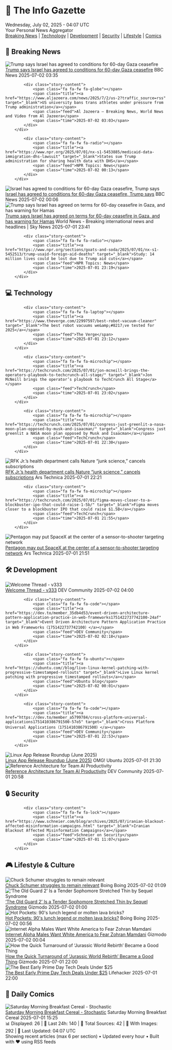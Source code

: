 <!-- Processing 54 RSS feeds at 2025-07-02 04:07:37 UTC -->
<!-- Processing: XKCD -->
<!-- Processing: Saturday Morning Breakfast Cereal -->
<!-- Processing: Poorly Drawn Lines -->
<!-- Processing: Garfield -->
<!-- Processing: Dilbert -->
<!-- Processing: Questionable Content -->
<!-- Processing: Girl Genius -->
<!-- Processing: CNN Top Stories -->
<!-- Processing: CNN Breaking News -->
<!-- Processing: BBC World News -->
<!-- Processing: Al Jazeera Breaking News -->
<!-- Processing: CBC News -->
<!-- Error processing https://rss.cbc.ca/lineup/topstories.xml: The read operation timed out -->
<!-- Processing: ABC News Breaking -->
<!-- Processing: NBC News Breaking -->
<!-- Processing: TechCrunch -->
<!-- Processing: The Verge -->
<!-- Processing: Dev.to -->
<!-- Processing: It's FOSS -->
<!-- Processing: Red Hat Blog -->
<!-- Processing: Ubuntu Blog -->
<!-- Processing: GitLab Blog -->
<!-- Processing: DZone -->
<!-- Processing: Martin Fowler -->
<!-- Processing: Coding Horror -->
<!-- Processing: The Pragmatic Engineer -->
<!-- Processing: Lifehacker -->
<!-- Processing: Boing Boing -->
<!-- Processing: Schneier on Security -->
<!-- Generated 5 new posts out of 28 feeds processed -->
<div class="newspaper-header">
    <h1 class="newspaper-title">📰 The Info Gazette</h1>
    <div class="newspaper-date">Wednesday, July 02, 2025 - 04:07 UTC</div>
    <div class="newspaper-subtitle">Your Personal News Aggregator</div>
</div>

<div class="newspaper-nav">
    <a href="#breaking">Breaking News</a> |
    <a href="#tech">Technology</a> |
    <a href="#dev">Development</a> |
    <a href="#security">Security</a> |
    <a href="#lifestyle">Lifestyle</a> |
    <a href="#webcomics">Comics</a>
</div>

<div class="news-section breaking-news" id="breaking">
<h2 class="section-header">🚨 Breaking News</h2>
<div class="stories-container">
<div class="story">
            <img src="https://ichef.bbci.co.uk/ace/standard/240/cpsprodpb/7698/live/786b3830-56d9-11f0-b5c5-012c5796682d.jpg" alt="Trump says Israel has agreed to conditions for 60-day Gaza ceasefire" class="story-image" loading="lazy" onerror="this.style.display='none'">
            <div class="story-content">
                <span class="fa fa-fw fa-earth-americas"></span>
                <span class="title"><a href="https://www.bbc.com/news/articles/cgkg4m0133po" target="_blank">Trump says Israel has agreed to conditions for 60-day Gaza ceasefire</a></span>
                <span class="feed">BBC News</span>
                <span class="time">2025-07-02 03:35</span>
            </div>
        </div>
<div class="story">
            
            <div class="story-content">
                <span class="fa fa-fw fa-globe"></span>
                <span class="title"><a href="https://www.aljazeera.com/news/2025/7/2/us-2?traffic_source=rss" target="_blank">US university bans trans athletes under pressure from Trump administration</a></span>
                <span class="feed">Al Jazeera – Breaking News, World News and Video from Al Jazeera</span>
                <span class="time">2025-07-02 03:03</span>
            </div>
        </div>
<div class="story">
            
            <div class="story-content">
                <span class="fa fa-fw fa-radio"></span>
                <span class="title"><a href="https://www.npr.org/2025/07/01/nx-s1-5453885/medicaid-data-immigration-dhs-lawsuit" target="_blank">States sue Trump administration for sharing health data with DHS</a></span>
                <span class="feed">NPR Topics: News</span>
                <span class="time">2025-07-02 00:13</span>
            </div>
        </div>
<div class="story">
            <img src="https://ichef.bbci.co.uk/ace/standard/240/cpsprodpb/7698/live/786b3830-56d9-11f0-b5c5-012c5796682d.jpg" alt="Israel has agreed to conditions for 60-day Gaza ceasefire, Trump says" class="story-image" loading="lazy" onerror="this.style.display='none'">
            <div class="story-content">
                <span class="fa fa-fw fa-earth-americas"></span>
                <span class="title"><a href="https://www.bbc.com/news/articles/cgkg4m0133po" target="_blank">Israel has agreed to conditions for 60-day Gaza ceasefire, Trump says</a></span>
                <span class="feed">BBC News</span>
                <span class="time">2025-07-02 00:06</span>
            </div>
        </div>
<div class="story">
            <img src="https://e3.365dm.com/25/07/1920x1080/skynews-donald-trump-alligator-alcatraz_6954960.jpg?20250702013044" alt="Trump says Israel has agreed on terms for 60-day ceasefire in Gaza, and has warning for Hamas" class="story-image" loading="lazy" onerror="this.style.display='none'">
            <div class="story-content">
                <span class="fa fa-fw fa-satellite"></span>
                <span class="title"><a href="https://news.sky.com/story/trump-says-israel-has-agreed-on-terms-for-60-day-ceasefire-in-gaza-and-has-warning-for-hamas-13391229" target="_blank">Trump says Israel has agreed on terms for 60-day ceasefire in Gaza, and has warning for Hamas</a></span>
                <span class="feed">World News - Breaking international news and headlines | Sky News</span>
                <span class="time">2025-07-01 23:41</span>
            </div>
        </div>
<div class="story">
            
            <div class="story-content">
                <span class="fa fa-fw fa-radio"></span>
                <span class="title"><a href="https://www.npr.org/sections/goats-and-soda/2025/07/01/nx-s1-5452513/trump-usaid-foreign-aid-deaths" target="_blank">Study: 14 million lives could be lost due to Trump aid cuts</a></span>
                <span class="feed">NPR Topics: News</span>
                <span class="time">2025-07-01 23:19</span>
            </div>
        </div>
</div>
</div>
<div class="news-section tech-news" id="tech">
<h2 class="section-header">💻 Technology</h2>
<div class="stories-container">
<div class="story">
            
            <div class="story-content">
                <span class="fa fa-fw fa-laptop"></span>
                <span class="title"><a href="https://www.theverge.com/22997597/best-robot-vacuum-cleaner" target="_blank">The best robot vacuums we&amp;#8217;ve tested for 2025</a></span>
                <span class="feed">The Verge</span>
                <span class="time">2025-07-01 23:12</span>
            </div>
        </div>
<div class="story">
            
            <div class="story-content">
                <span class="fa fa-fw fa-microchip"></span>
                <span class="title"><a href="https://techcrunch.com/2025/07/01/jon-mcneill-brings-the-operators-playbook-to-techcrunch-all-stage/" target="_blank">Jon McNeill brings the operator’s playbook to TechCrunch All Stage</a></span>
                <span class="feed">TechCrunch</span>
                <span class="time">2025-07-01 23:02</span>
            </div>
        </div>
<div class="story">
            
            <div class="story-content">
                <span class="fa fa-fw fa-microchip"></span>
                <span class="title"><a href="https://techcrunch.com/2025/07/01/congress-just-greenlit-a-nasa-moon-plan-opposed-by-musk-and-isaacman/" target="_blank">Congress just greenlit a NASA moon plan opposed by Musk and Isaacman</a></span>
                <span class="feed">TechCrunch</span>
                <span class="time">2025-07-01 22:30</span>
            </div>
        </div>
<div class="story">
            <img src="https://cdn.arstechnica.net/wp-content/uploads/2025/07/GettyImages-876658722-500x500.jpg" alt="RFK Jr.’s health department calls Nature “junk science,” cancels subscriptions" class="story-image" loading="lazy" onerror="this.style.display='none'">
            <div class="story-content">
                <span class="fa fa-fw fa-cog"></span>
                <span class="title"><a href="https://arstechnica.com/health/2025/07/rfk-jr-s-health-department-calls-nature-junk-science-cancels-subscriptions/" target="_blank">RFK Jr.’s health department calls Nature “junk science,” cancels subscriptions</a></span>
                <span class="feed">Ars Technica</span>
                <span class="time">2025-07-01 22:21</span>
            </div>
        </div>
<div class="story">
            
            <div class="story-content">
                <span class="fa fa-fw fa-microchip"></span>
                <span class="title"><a href="https://techcrunch.com/2025/07/01/figma-moves-closer-to-a-blockbuster-ipo-that-could-raise-1-5b/" target="_blank">Figma moves closer to a blockbuster IPO that could raise $1.5B</a></span>
                <span class="feed">TechCrunch</span>
                <span class="time">2025-07-01 21:55</span>
            </div>
        </div>
<div class="story">
            <img src="https://cdn.arstechnica.net/wp-content/uploads/2025/07/starshieldterminal1-500x500.jpg" alt="Pentagon may put SpaceX at the center of a sensor-to-shooter targeting network" class="story-image" loading="lazy" onerror="this.style.display='none'">
            <div class="story-content">
                <span class="fa fa-fw fa-cog"></span>
                <span class="title"><a href="https://arstechnica.com/space/2025/07/pentagon-may-put-spacex-at-the-center-of-a-sensor-to-shooter-targeting-network/" target="_blank">Pentagon may put SpaceX at the center of a sensor-to-shooter targeting network</a></span>
                <span class="feed">Ars Technica</span>
                <span class="time">2025-07-01 21:51</span>
            </div>
        </div>
</div>
</div>
<div class="news-section dev-news" id="dev">
<h2 class="section-header">🛠️ Development</h2>
<div class="stories-container">
<div class="story">
            <img src="https://media2.dev.to/dynamic/image/width=800%2Cheight=%2Cfit=scale-down%2Cgravity=auto%2Cformat=auto/https%3A%2F%2Fdev-to-uploads.s3.amazonaws.com%2Fuploads%2Farticles%2Fvz48zevj52jx0u380jlf.gif" alt="Welcome Thread - v333" class="story-image" loading="lazy" onerror="this.style.display='none'">
            <div class="story-content">
                <span class="fa fa-fw fa-code"></span>
                <span class="title"><a href="https://dev.to/devteam/welcome-thread-v333-22mm" target="_blank">Welcome Thread - v333</a></span>
                <span class="feed">DEV Community</span>
                <span class="time">2025-07-02 04:00</span>
            </div>
        </div>
<div class="story">
            
            <div class="story-content">
                <span class="fa fa-fw fa-code"></span>
                <span class="title"><a href="https://dev.to/member_35db4d53/event-driven-architecture-pattern-application-practice-in-web-frameworks1751422737742100-24af" target="_blank">Event Driven Architecture Pattern Application Practice in Web Frameworks（1751422737742100）</a></span>
                <span class="feed">DEV Community</span>
                <span class="time">2025-07-02 02:18</span>
            </div>
        </div>
<div class="story">
            
            <div class="story-content">
                <span class="fa fa-fw fa-ubuntu"></span>
                <span class="title"><a href="https://ubuntu.com//blog/live-linux-kernel-patching-with-progressive-timestamped-rollouts" target="_blank">Live Linux kernel patching with progressive timestamped rollouts</a></span>
                <span class="feed">Ubuntu blog</span>
                <span class="time">2025-07-02 00:01</span>
            </div>
        </div>
<div class="story">
            
            <div class="story-content">
                <span class="fa fa-fw fa-code"></span>
                <span class="title"><a href="https://dev.to/member_a5799784/cross-platform-universal-applications1751410386791500-57o5" target="_blank">Cross Platform Universal Applications（1751410386791500）</a></span>
                <span class="feed">DEV Community</span>
                <span class="time">2025-07-01 22:53</span>
            </div>
        </div>
<div class="story">
            <img src="https://i0.wp.com/www.omgubuntu.co.uk/wp-content/uploads/2025/07/linux-app-release-roundup-june.jpg?resize=406%2C232&amp;ssl=1" alt="Linux App Release Roundup (June 2025)" class="story-image" loading="lazy" onerror="this.style.display='none'">
            <div class="story-content">
                <span class="fa fa-fw fa-ubuntu"></span>
                <span class="title"><a href="https://www.omgubuntu.co.uk/2025/07/linux-app-release-roundup-june-2025" target="_blank">Linux App Release Roundup (June 2025)</a></span>
                <span class="feed">OMG! Ubuntu</span>
                <span class="time">2025-07-01 21:30</span>
            </div>
        </div>
<div class="story">
            <img src="https://media2.dev.to/dynamic/image/width=800%2Cheight=%2Cfit=scale-down%2Cgravity=auto%2Cformat=auto/https%3A%2F%2Fdev-to-uploads.s3.amazonaws.com%2Fuploads%2Farticles%2Fm8sg64cbldiwlz1txf44.png" alt="Reference Architecture for Team AI Productivity" class="story-image" loading="lazy" onerror="this.style.display='none'">
            <div class="story-content">
                <span class="fa fa-fw fa-code"></span>
                <span class="title"><a href="https://dev.to/leading-edje/reference-architecture-for-team-ai-productivity-1dpi" target="_blank">Reference Architecture for Team AI Productivity</a></span>
                <span class="feed">DEV Community</span>
                <span class="time">2025-07-01 20:58</span>
            </div>
        </div>
</div>
</div>
<div class="news-section security-news" id="security">
<h2 class="section-header">🔒 Security</h2>
<div class="stories-container">
<div class="story">
            
            <div class="story-content">
                <span class="fa fa-fw fa-lock"></span>
                <span class="title"><a href="https://www.schneier.com/blog/archives/2025/07/iranian-blackout-affected-misinformation-campaigns.html" target="_blank">Iranian Blackout Affected Misinformation Campaigns</a></span>
                <span class="feed">Schneier on Security</span>
                <span class="time">2025-07-01 11:07</span>
            </div>
        </div>
</div>
</div>
<div class="news-section lifestyle-news" id="lifestyle">
<h2 class="section-header">🎮 Lifestyle & Culture</h2>
<div class="stories-container">
<div class="story">
            <img src="https://i0.wp.com/boingboing.net/wp-content/uploads/2025/03/shutterstock_596958536-e1742226745964.jpg?fit=1080%2C721&amp;quality=60&amp;ssl=1" alt="Chuck Schumer struggles to remain relevant" class="story-image" loading="lazy" onerror="this.style.display='none'">
            <div class="story-content">
                <span class="fa fa-fw fa-arrow-right"></span>
                <span class="title"><a href="https://boingboing.net/2025/07/01/chuck-schumer-struggles-to-remain-relevant.html" target="_blank">Chuck Schumer struggles to remain relevant</a></span>
                <span class="feed">Boing Boing</span>
                <span class="time">2025-07-02 01:09</span>
            </div>
        </div>
<div class="story">
            <img src="https://gizmodo.com/app/uploads/2025/06/OldGuardtopart.jpg" alt="‘The Old Guard 2’ Is a Tender Sophomore Stretched Thin by Sequel Syndrome" class="story-image" loading="lazy" onerror="this.style.display='none'">
            <div class="story-content">
                <span class="fa fa-fw fa-computer"></span>
                <span class="title"><a href="https://gizmodo.com/the-old-guard-2-is-a-tender-sophomore-stretched-thin-by-sequel-syndrome-2000621108" target="_blank">‘The Old Guard 2’ Is a Tender Sophomore Stretched Thin by Sequel Syndrome</a></span>
                <span class="feed">Gizmodo</span>
                <span class="time">2025-07-02 01:00</span>
            </div>
        </div>
<div class="story">
            <img src="https://i0.wp.com/boingboing.net/wp-content/uploads/2025/07/hotpocket.jpg?fit=480%2C360&amp;quality=60&amp;ssl=1" alt="Hot Pockets: 90&#x27;s lunch legend or molten lava bricks?" class="story-image" loading="lazy" onerror="this.style.display='none'">
            <div class="story-content">
                <span class="fa fa-fw fa-arrow-right"></span>
                <span class="title"><a href="https://boingboing.net/2025/07/01/hot-pockets-90s-lunch-legend-or-molten-lava-bricks.html" target="_blank">Hot Pockets: 90&#x27;s lunch legend or molten lava bricks?</a></span>
                <span class="feed">Boing Boing</span>
                <span class="time">2025-07-02 00:56</span>
            </div>
        </div>
<div class="story">
            <img src="https://gizmodo.com/app/uploads/2025/07/Zohran-Mamdani.jpg" alt="Internet Alpha Males Want White America to Fear Zohran Mamdani" class="story-image" loading="lazy" onerror="this.style.display='none'">
            <div class="story-content">
                <span class="fa fa-fw fa-computer"></span>
                <span class="title"><a href="https://gizmodo.com/internet-alpha-males-want-white-america-to-fear-zohran-mamdani-2000623086" target="_blank">Internet Alpha Males Want White America to Fear Zohran Mamdani</a></span>
                <span class="feed">Gizmodo</span>
                <span class="time">2025-07-02 00:04</span>
            </div>
        </div>
<div class="story">
            <img src="https://gizmodo.com/app/uploads/2025/06/jurassic-world-rebirth-interview-4.jpg" alt="How the Quick Turnaround of ‘Jurassic World Rebirth’ Became a Good Thing" class="story-image" loading="lazy" onerror="this.style.display='none'">
            <div class="story-content">
                <span class="fa fa-fw fa-computer"></span>
                <span class="title"><a href="https://gizmodo.com/how-the-quick-turnaround-of-jurassic-world-rebirth-became-a-good-thing-2000622414" target="_blank">How the Quick Turnaround of ‘Jurassic World Rebirth’ Became a Good Thing</a></span>
                <span class="feed">Gizmodo</span>
                <span class="time">2025-07-01 22:00</span>
            </div>
        </div>
<div class="story">
            <img src="https://lifehacker.com/imagery/articles/01JZ3TH33QTE0W8ZNER51V1627/hero-image.png" alt="The Best Early Prime Day Tech Deals Under $25" class="story-image" loading="lazy" onerror="this.style.display='none'">
            <div class="story-content">
                <span class="fa fa-fw fa-life-ring"></span>
                <span class="title"><a href="https://lifehacker.com/tech/the-best-early-prime-day-tech-deals-under-25-dollars?utm_medium=RSS" target="_blank">The Best Early Prime Day Tech Deals Under $25</a></span>
                <span class="feed">Lifehacker</span>
                <span class="time">2025-07-01 22:00</span>
            </div>
        </div>
</div>
</div>
<div class="news-section webcomics-section" id="webcomics">
<h2 class="section-header">🎨 Daily Comics</h2>
<div class="stories-container">
<div class="story">
            <img src="https://www.smbc-comics.com/comics/1750828096-20250701.png" alt="Saturday Morning Breakfast Cereal - Stochastic" class="story-image" loading="lazy" onerror="this.style.display='none'">
            <div class="story-content">
                <span class="fa fa-fw fa-smile"></span>
                <span class="title"><a href="https://www.smbc-comics.com/comic/stochastic" target="_blank">Saturday Morning Breakfast Cereal - Stochastic</a></span>
                <span class="feed">Saturday Morning Breakfast Cereal</span>
                <span class="time">2025-07-01 15:25</span>
            </div>
        </div>
</div>
</div>

<div class="newspaper-footer">
    <div class="stats">
        📊 Displayed: 26 | 📅 Last 24h: 140 | 📡 Total Sources: 42 | 📸 With Images: 292 |
        🔄 Last Updated: 04:07 UTC
    </div>
    <div class="footer-note">
        Showing recent articles (max 6 per section) • Updated every hour • Built with ❤️ using RSS feeds
    </div>
</div>
